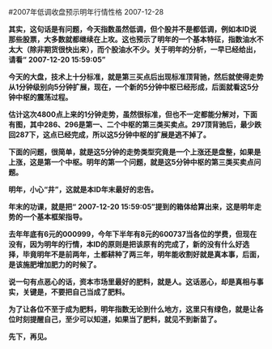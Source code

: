 #2007年低调收盘预示明年行情性格
2007-12-28

**其实，这句话是有问题，今天指数虽然低调，但个股并不是都低调，例如本ID说那些股票，大多数就都继续在上攻。这也预示了明年的一个基本特征，指数油水不太大（除非期货很快出来），而个股油水不少。关于明年的分析，一早已经给出，请看“** **2007-12-20
15:59:05”**

**今天的大盘，技术上十分标准，就是第三买点后出现标准顶背驰，然后就使得走势从1分钟级别向5分钟扩展，现在，一个新的5分钟中枢已经形成，后面就看这5分钟中枢的震荡过程。**

**估计这次4800点上来的1分钟走势，虽然很标准，但也不一定都能分解对，下面有图，其中286、296是第一、二个中枢的第三类买卖点。297顶背驰后，最少跌回287下，这点已经完成，所以这5分钟中枢的扩展是逃不掉了。**

**下面的问题，很简单，就是这5分钟的走势类型究竟是一个上涨还是盘整，如果是上涨，这是第一个中枢。明年的第一个问题，就是这5分钟中枢的第三类买卖点问题。**

**明年，小心“井”，这就是本ID年末最好的忠告。**

**年末的功课，就是把“** **2007-12-20
15:59:05”提到的箱体给算出来，这是明年走势的一个基本框架指导。**

**去年年底有6元的000999，今年下半年有8元的600737当各位的学费，但现在没有，因为明年的行情，本ID的原则是把该原有的完成了，新的没有什么好选择，毕竟明年不是前两年，土都耕种了两三年，明年能收割好就是真本事，后面，是该施肥增加肥力的时候了。**

**说一句有点恶心的话，资本市场里最好的肥料，就是人。这话恶心，却是真相与事实，关键是，不要把自己当成了肥料。**
 
**为了让各位不至于成为肥料，明年指数无论到什么地方，这里只有绿色，就是让各位时刻提醒自己，至少可以知道，如果当了肥料，就见不到新苗了。**

**先下，再见。**
 